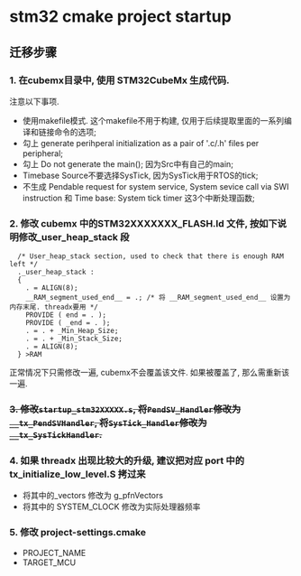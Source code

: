 # stm32 cmake project startup

## 迁移步骤

### 1. 在cubemx目录中, 使用 STM32CubeMx 生成代码.

注意以下事项.

- 使用makefile模式. 这个makefile不用于构建, 仅用于后续提取里面的一系列编译和链接命令的选项;
- 勾上 generate perihperal initialization as a pair of '.c/.h' files per peripheral;
- 勾上 Do not generate the main(); 因为Src中有自己的main;
- Timebase Source不要选择SysTick, 因为SysTick用于RTOS的tick;
- 不生成 Pendable request for system service, System sevice call via SWI instruction 和 Time base: System tick timer 这3个中断处理函数;
  
### 2. 修改 cubemx 中的STM32XXXXXXX_FLASH.ld 文件, 按如下说明修改\_user_heap_stack 段

```linkscript
  /* User_heap_stack section, used to check that there is enough RAM left */
  ._user_heap_stack :
  {
    . = ALIGN(8);
    __RAM_segment_used_end__ = .; /* 将 __RAM_segment_used_end__ 设置为内存末尾. threadx要用 */
    PROVIDE ( end = . );
    PROVIDE ( _end = . );
    . = . + _Min_Heap_Size;
    . = . + _Min_Stack_Size;
    . = ALIGN(8);
  } >RAM
```
正常情况下只需修改一遍, cubemx不会覆盖该文件. 如果被覆盖了, 那么需重新该一遍.

### ~~3. 修改`startup_stm32XXXXX.s`, 将`PendSV_Handler`修改为`__tx_PendSVHandler`, 将`SysTick_Handler`修改为`__tx_SysTickHandler`.~~

### 4. 如果 threadx 出现比较大的升级, 建议把对应 port 中的 tx_initialize_low_level.S 拷过来

- 将其中的\_vectors 修改为 g_pfnVectors
- 将其中的 SYSTEM_CLOCK 修改为实际处理器频率


### 5. 修改 project-settings.cmake

- PROJECT_NAME
- TARGET_MCU
